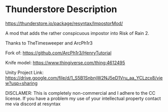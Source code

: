 # Thunderstore Description

https://thunderstore.io/package/resyntax/ImpostorMod/

A mod that adds the rather conspicuous impostor into Risk of Rain 2.

Thanks to TheTimesweeper and ArcPh1r3

Fork of: https://github.com/ArcPh1r3/HenryTutorial

Knife model: https://www.thingiverse.com/thing:4612495

Unity Project Link: https://drive.google.com/file/d/1_S5B1SnbnjW2NJ5eD1Vru_aa_YCLzcx8/view?usp=sharing

DISCLAMER: This is completely non-commercial and I adhere to the CC license. If you have a problem my use of your intellectual property contact me via discord at resyntax
